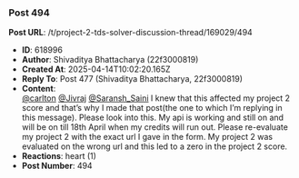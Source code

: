 ### Post 494
**Post URL**: /t/project-2-tds-solver-discussion-thread/169029/494
- **ID**: 618996
- **Author**: Shivaditya Bhattacharya (22f3000819)
- **Created At**: 2025-04-14T10:02:20.165Z
- **Reply To**: Post 477 (Shivaditya Bhattacharya, 22f3000819)
- **Content**:  
  <a class="mention" href="/u/carlton">@carlton</a> <a class="mention" href="/u/jivraj">@Jivraj</a> <a class="mention" href="/u/saransh_saini">@Saransh_Saini</a> I knew that this affected my project 2 score and that’s why I made that post(the one to which I’m replying in this message). Please look into this. My api is working and still on and will be on till 18th April when my credits will run out. Please re-evaluate my project 2 with the exact url I gave in the form. My project 2 was evaluated on the wrong url and this led to a zero in the project 2 score.
- **Reactions**: heart (1)
- **Post Number**: 494

